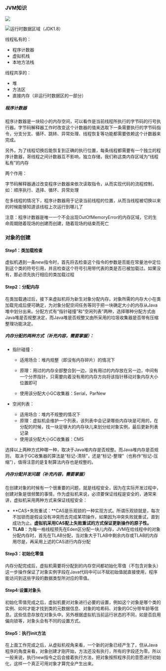 ### JVM知识

![](C:\sugar\me\运行时数据区域（JDK1.7）.png)

![运行时数据区域（JDK1.8）](C:\sugar\me\运行时数据区域（JDK1.8）.png)

线程私有的：

- 程序计数器
- 虚拟机栈
- 本地方法栈

线程共享的：

- 堆
- 方法区
- 直接内存（非运行时数据区的一部分）



##### 程序计数器

程序计数器是一块较小的内存空间，可以看作是当前线程所执行的字节码的行号执行器。字节码解释器工作时改变这个计数器的值来选取下一条需要执行的字节码指令，分支分支、循环、跳转、异常处理、线程恢复等功能都需要依赖这个计数器来完成。

另外，为了线程切换后能恢复到正确的执行位置，每条线程都需要有一个独立的程序计数器，哥线程之间计数器互不影响，独立存储，我们称这类内存区域为“线程私有”的内存

两个作用：

字节码解释器通过改变程序计数器来依次读取指令，从而实现代码的流程控制，如：顺序执行、选择、循环、异常处理

在多线程的情况下，程序计数器用于记录当前线程的位置，从而当线程被切换以来的时候能够知道该线程上次运行到哪儿了

注意：程序计数器是唯一一个不会出现OutOfMemoryError的内存区域，它的生命周期随着现场的创建而创建，随着现场的结束而死亡





### 对象的创建

#### Step1：类加载检查

虚拟机遇到一条new指令时，首先将去检查这个指令的参数是否能在常量池中定位到这个类的符号引用，并且检查这个符号引用带代表的类是否已被加载过。如果没有，那必须先执行相应的类加载过程

#### Step2：分配内存

在类加载通过后，接下来虚拟机将为新生对象分配内存。对象所需的内存大小在类加载完成后便可确定，为对象分配空间任务等同于把一块确定大小的内存从Java堆中划分出来。分配方式有“指针碰撞”和“空闲列表”两种，选择哪种分配方式由Java堆是否规整决定，而Java堆是否规整又由所采用的垃圾收集器是否带有压缩整理功能决定。

##### 内存分配的两种方式（补充内容，需要掌握）：

- 指针碰撞：

  - 适用场合：堆内规整（即没有内存碎片）的情况下

  - 原理：用过的内存全部整合到一边，没有用过的内存放在另一边，中间有一个分界指针，只需要向着没有用的内存方向将该指针移动对象内存大小位置即可

  - 使用该分配大小GC收集器：Serial，ParNew

- 空闲列表：
  - 适用场合：堆内不规整的情况下
  - 原理：虚拟机会维护一个列表，该列表中会记录哪些内存块是可用的，在分配的时候，找一块足够大的内存块儿来划分给对象实例，最后更新列表记录
  - 使用该分配大小GC收集器：CMS

选择以上两种方式种哪一种，取决于Java堆内存是否规整。而Java堆内存是否规则， 取决于GC收集器的算法是“标记-清除”，还是“标记-整理”（也称作“标记-压缩”），值得注意的是复制算法内存也是规整的。

##### 内存分配并发问题（补充内容，需要掌握）

在创建对象的时候有一个很重要的问题，就是线程安全，因为在实际开发过程中，创建对象是很频繁的事情，作为虚拟机来说，必须要保证线程是安全的，通常来讲，虚拟机采用两种方式来保证线程安全：

- **CAS+失败重试：**CAS是乐观锁的一种实现方式。所谓乐观锁就是，每次不加锁而是假设没有冲突而去完成某项操作，如果因为冲突失败就重试，直到成功为止。**虚拟机采用CAS配上失败重试的方式保证更新操作的原子性。**
- **TLAB**：为每一格线程预先在Eden区分配一块儿内存，JVM在给线程中的对象分配内存时，首先在TLAB分配，当对象大于TLAB中剩余内存或TLAB的内存用尽是，再采用上述的CAS进行内存分配

#### Step3：初始化零值

内存分配完成后，虚拟机需要将分配到的内存空间都初始化零值（不包含对象头）这一步操作保证了对象实例字段在Java代码中可以不赋初始值就直接使用，程序能访问到这些字段的数据类型所对应的零值。

#### Step4:设置对象头

初始化零值完成之后，虚拟机要对对象进行必要的设置，例如这个对象是哪个类的实例、如何才能才找到类的元数据信息、对象的哈希码、对象的GC分带年龄等信息。这些信息存放在对象头中。另外根据虚拟机当前运行状态的不同，如是否启用偏向锁等，对象头会有不同的设置方式。

#### Step5：执行init方法

在上面工作完成之后，从虚拟机视角来看，一个新的对象已经产生了，但从Java程序的角度来看，对象创建才刚开始，<init>方法还没有执行，所有的字段还为零。所以一般来说，执行new指令之后会接着执行<init>方法，把对象按照程序员的意愿进行初始化，这样一个真正可用对象才算完全产生出来。

